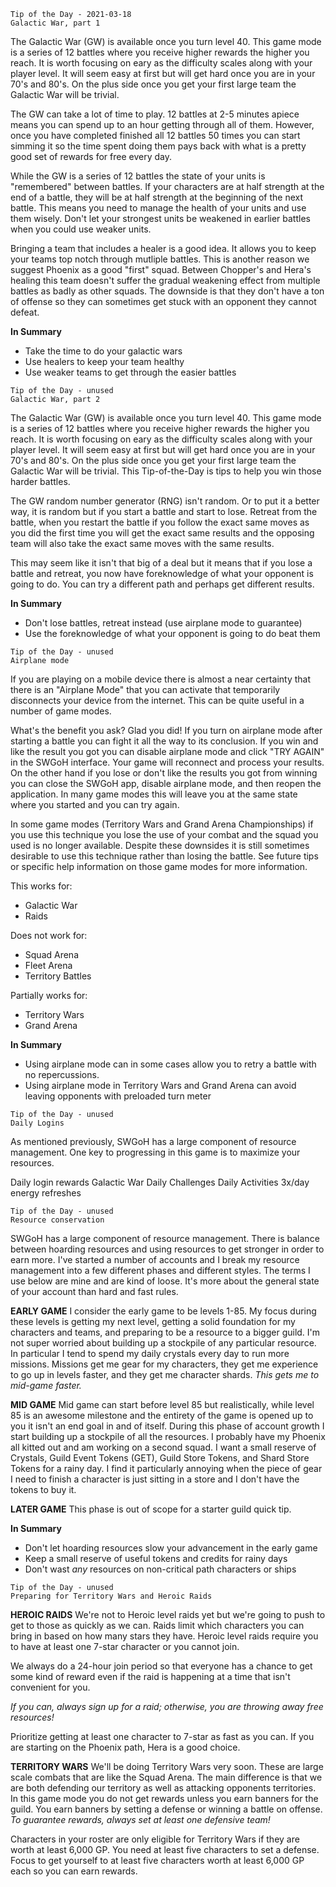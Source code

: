 ```fix
Tip of the Day - 2021-03-18
Galactic War, part 1
```

The Galactic War (GW) is available once you turn level 40. This game mode is a series of 12 battles where you receive higher rewards the higher you reach. It is worth focusing on eary as the difficulty scales along with your player level. It will seem easy at first but will get hard once you are in your 70's and 80's. On the plus side once you get your first large team the Galactic War will be trivial.

The GW can take a lot of time to play. 12 battles at 2-5 minutes apiece means you can spend up to an hour getting through all of them. However, once you have completed finished all 12 battles 50 times you can start simming it so the time spent doing them pays back with what is a pretty good set of rewards for free every day.

While the GW is a series of 12 battles the state of your units is "remembered" between battles. If your characters are at half strength at the end of a battle, they will be at half strength at the beginning of the next battle. This means you need to manage the health of your units and use them wisely. Don't let your strongest units be weakened in earlier battles when you could use weaker units.

Bringing a team that includes a healer is a good idea. It allows you to keep your teams top notch through mutliple battles. This is another reason we suggest Phoenix as a good "first" squad. Between Chopper's and Hera's healing this team doesn't suffer the gradual weakening effect from multiple battles as badly as other squads. The downside is that they don't have a ton of offense so they can sometimes get stuck with an opponent they cannot defeat.

**In Summary**
* Take the time to do your galactic wars
* Use healers to keep your team healthy
* Use weaker teams to get through the easier battles

```fix
Tip of the Day - unused
Galactic War, part 2
```

The Galactic War (GW) is available once you turn level 40. This game mode is a series of 12 battles where you receive higher rewards the higher you reach. It is worth focusing on eary as the difficulty scales along with your player level. It will seem easy at first but will get hard once you are in your 70's and 80's. On the plus side once you get your first large team the Galactic War will be trivial. This Tip-of-the-Day is tips to help you win those harder battles.

The GW random number generator (RNG) isn't random. Or to put it a better way, it is random but if you start a battle and start to lose. Retreat from the battle, when you restart the battle if you follow the exact same moves as you did the first time you will get the exact same results and the opposing team will also take the exact same moves with the same results. 

This may seem like it isn't that big of a deal but it means that if you lose a battle and retreat, you now have foreknowledge of what your opponent is going to do. You can try a different path and perhaps get different results.

**In Summary**
* Don't lose battles, retreat instead (use airplane mode to guarantee)
* Use the foreknowledge of what your opponent is going to do beat them


```fix
Tip of the Day - unused
Airplane mode
```

If you are playing on a mobile device there is almost a near certainty that there is an "Airplane Mode" that you can activate that temporarily disconnects your device from the internet. This can be quite useful in a number of game modes.

What's the benefit you ask? Glad you did! If you turn on airplane mode after starting a battle you can fight it all the way to its conclusion. If you win and like the result you got you can disable airplane mode and click "TRY AGAIN" in the SWGoH interface. Your game will reconnect and process your results. On the other hand if you lose or don't like the results you got from winning you can close the SWGoH app, disable airplane mode, and then reopen the application. In many game modes this will leave you at the same state where you started and you can try again.

In some game modes (Territory Wars and Grand Arena Championships) if you use this technique you lose the use of your combat and the squad you used is no longer available. Despite these downsides it is still sometimes desirable to use this technique rather than losing the battle. See future tips or specific help information on those game modes for more information.

This works for:
* Galactic War
* Raids

Does not work for:
* Squad Arena
* Fleet Arena
* Territory Battles

Partially works for:
* Territory Wars
* Grand Arena

**In Summary**
* Using airplane mode can in some cases allow you to retry a battle with no repercussions.
* Using airplane mode in Territory Wars and Grand Arena can avoid leaving opponents with preloaded turn meter


```fix
Tip of the Day - unused
Daily Logins
```

As mentioned previously, SWGoH has a large component of resource management. One key to progressing in this game is to maximize your resources.

Daily login rewards
Galactic War
Daily Challenges
Daily Activities
3x/day energy refreshes

```fix
Tip of the Day - unused
Resource conservation
```

SWGoH has a large component of resource management. There is balance between hoarding resources and using resources to get stronger in order to earn more. I've started a number of accounts and I break my resource management into a few different phases and different styles. The terms I use below are mine and are kind of loose. It's more about the general state of your account than hard and fast rules.

**EARLY GAME**
I consider the early game to be levels 1-85. My focus during these levels is getting my next level, getting a solid foundation for my characters and teams, and preparing to be a resource to a bigger guild. I'm not super worried about building up a stockpile of any particular resource. In particular I tend to spend my daily crystals every day to run more missions. Missions get me gear for my characters, they get me experience to go up in levels faster, and they get me character shards. _This gets me to mid-game faster._

**MID GAME**
Mid game can start before level 85 but realistically, while level 85 is an awesome milestone and the entirety of the game is opened up to you it isn't an end goal in and of itself. During this phase of account growth I start building up a stockpile of all the resources. I probably have my Phoenix all kitted out and am working on a second squad. I want a small reserve of Crystals, Guild Event Tokens (GET), Guild Store Tokens, and Shard Store Tokens for a rainy day. I find it particularly annoying when the piece of gear I need to finish a character is just sitting in a store and I don't have the tokens to buy it.

**LATER GAME**
This phase is out of scope for a starter guild quick tip.

**In Summary**
* Don't let hoarding resources slow your advancement in the early game
* Keep a small reserve of useful tokens and credits for rainy days
* Don't wast _any_ resources on non-critical path characters or ships


```fix
Tip of the Day - unused
Preparing for Territory Wars and Heroic Raids
```

**HEROIC RAIDS**
We're not to Heroic level raids yet but we're going to push to get to those as quickly as we can. Raids limit which characters you can bring in based on how many stars they have. Heroic level raids require you to have at least one 7-star character or you cannot join.

We always do a 24-hour join period so that everyone has a chance to get some kind of reward even if the raid is happening at a time that isn't convenient for you.

_If you can, always sign up for a raid; otherwise, you are throwing away free resources!_

Prioritize getting at least one character to 7-star as fast as you can. If you are starting on the Phoenix path, Hera is a good choice.

**TERRITORY WARS**
We'll be doing Territory Wars very soon. These are large scale combats that are like the Squad Arena. The main difference is that we are both defending our territory as well as attacking opponents territories. In this game mode you do not get rewards unless you earn banners for the guild. You earn banners by setting a defense or winning a battle on offense. _To guarantee rewards, always set at least one defensive team!_

Characters in your roster are only eligible for Territory Wars if they are worth at least 6,000 GP. You need at least five characters to set a defense. Focus to get yourself to at least five characters worth at least 6,000 GP each so you can earn rewards.


